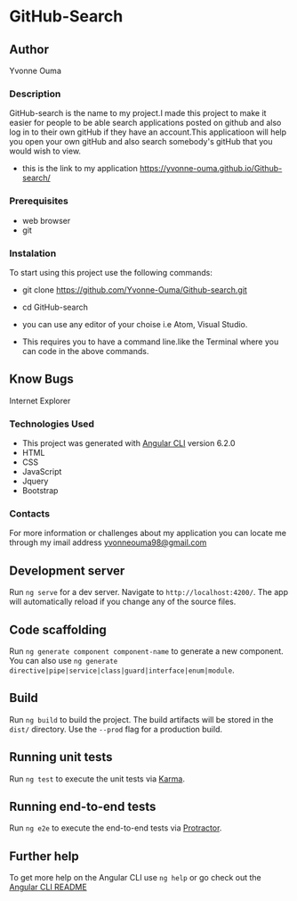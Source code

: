 # GitHub-Search
## Author
Yvonne Ouma
### Description
GitHub-search is the name to my project.I made this project to make it easier for people to be able search applications posted on github and also log in to their own gitHub if they have an account.This applicatioon will help you open your own gitHub and also search somebody's gitHub that you would wish to view.
* this is the link to my application https://yvonne-ouma.github.io/Github-search/
### Prerequisites
* web browser
* git
### Instalation

To start using this project use the following commands:

* git clone https://github.com/Yvonne-Ouma/Github-search.git
* cd GitHub-search
* you can use any editor of your choise i.e Atom, Visual Studio.


* This requires you to have a command line.like the Terminal where you can code in the above commands.


## Know Bugs
Internet Explorer

### Technologies Used
* This project was generated with [Angular CLI](https://github.com/angular/angular-cli) version 6.2.0
* HTML
* CSS
* JavaScript
* Jquery
* Bootstrap


### Contacts
For more information or challenges about my application you can locate me through my imail address yvonneouma98@gmail.com



## Development server

Run `ng serve` for a dev server. Navigate to `http://localhost:4200/`. The app will automatically reload if you change any of the source files.

## Code scaffolding

Run `ng generate component component-name` to generate a new component. You can also use `ng generate directive|pipe|service|class|guard|interface|enum|module`.

## Build

Run `ng build` to build the project. The build artifacts will be stored in the `dist/` directory. Use the `--prod` flag for a production build.

## Running unit tests

Run `ng test` to execute the unit tests via [Karma](https://karma-runner.github.io).

## Running end-to-end tests

Run `ng e2e` to execute the end-to-end tests via [Protractor](http://www.protractortest.org/).

## Further help

To get more help on the Angular CLI use `ng help` or go check out the [Angular CLI README](https://github.com/angular/angular-cli/blob/master/README.md)
